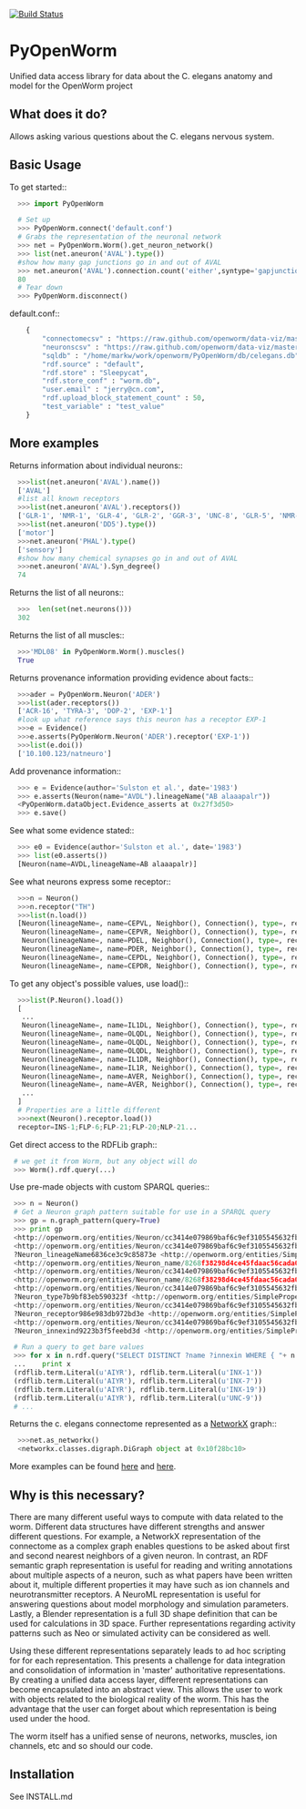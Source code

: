 [![Build Status](https://travis-ci.org/openworm/PyOpenWorm.png?branch=alpha0.5)](https://travis-ci.org/openworm/PyOpenWorm)

PyOpenWorm
===========

Unified data access library for data about the C. elegans anatomy and model for the OpenWorm project

What does it do?
----------------

Allows asking various questions about the C. elegans nervous system.

Basic Usage
-----------

To get started::

```python
  >>> import PyOpenWorm

  # Set up
  >>> PyOpenWorm.connect('default.conf')
  # Grabs the representation of the neuronal network
  >>> net = PyOpenWorm.Worm().get_neuron_network()
  >>> list(net.aneuron('AVAL').type())
  #show how many gap junctions go in and out of AVAL
  >>> net.aneuron('AVAL').connection.count('either',syntype='gapjunction')
  80
  # Tear down
  >>> PyOpenWorm.disconnect()
```

default.conf::

```python
    {
        "connectomecsv" : "https://raw.github.com/openworm/data-viz/master/HivePlots/connectome.csv",
        "neuronscsv" : "https://raw.github.com/openworm/data-viz/master/HivePlots/neurons.csv",
        "sqldb" : "/home/markw/work/openworm/PyOpenWorm/db/celegans.db",
        "rdf.source" : "default",
        "rdf.store" : "Sleepycat",
        "rdf.store_conf" : "worm.db",
        "user.email" : "jerry@cn.com",
        "rdf.upload_block_statement_count" : 50,
        "test_variable" : "test_value"
    }
```
  
  
More examples
-------------
  
Returns information about individual neurons::

```python
  >>>list(net.aneuron('AVAL').name())
  ['AVAL']
  #list all known receptors
  >>>list(net.aneuron('AVAL').receptors())
  ['GLR-1', 'NMR-1', 'GLR-4', 'GLR-2', 'GGR-3', 'UNC-8', 'GLR-5', 'NMR-2']
  >>>list(net.aneuron('DD5').type())
  ['motor']
  >>>net.aneuron('PHAL').type()
  ['sensory']
  #show how many chemical synapses go in and out of AVAL
  >>>net.aneuron('AVAL').Syn_degree()
  74
```

Returns the list of all neurons::

```python
  >>>  len(set(net.neurons()))
  302
```

Returns the list of all muscles::

```python
  >>>'MDL08' in PyOpenWorm.Worm().muscles()
  True
```


Returns provenance information providing evidence about facts::

```python
  >>>ader = PyOpenWorm.Neuron('ADER')
  >>>list(ader.receptors())
  ['ACR-16', 'TYRA-3', 'DOP-2', 'EXP-1']
  #look up what reference says this neuron has a receptor EXP-1
  >>>e = Evidence()
  >>>e.asserts(PyOpenWorm.Neuron('ADER').receptor('EXP-1')) 
  >>>list(e.doi())
  ['10.100.123/natneuro']
```

Add provenance information::

```python
  >>> e = Evidence(author='Sulston et al.', date='1983')
  >>> e.asserts(Neuron(name="AVDL").lineageName("AB alaaapalr"))
  <PyOpenWorm.dataObject.Evidence_asserts at 0x27f3d50>
  >>> e.save()
```

See what some evidence stated::
```python
  >>> e0 = Evidence(author='Sulston et al.', date='1983')
  >>> list(e0.asserts())
  [Neuron(name=AVDL,lineageName=AB alaaapalr)]
```

See what neurons express some receptor::
```python
  >>>n = Neuron()
  >>>n.receptor("TH")
  >>>list(n.load())
  [Neuron(lineageName=, name=CEPVL, Neighbor(), Connection(), type=, receptor=, innexin=),
   Neuron(lineageName=, name=CEPVR, Neighbor(), Connection(), type=, receptor=, innexin=),
   Neuron(lineageName=, name=PDEL, Neighbor(), Connection(), type=, receptor=, innexin=),
   Neuron(lineageName=, name=PDER, Neighbor(), Connection(), type=, receptor=, innexin=),
   Neuron(lineageName=, name=CEPDL, Neighbor(), Connection(), type=, receptor=, innexin=),
   Neuron(lineageName=, name=CEPDR, Neighbor(), Connection(), type=, receptor=, innexin=)]
```

To get any object's possible values, use load()::
```python
  >>>list(P.Neuron().load())
  [
   ...
   Neuron(lineageName=, name=IL1DL, Neighbor(), Connection(), type=, receptor=, innexin=),
   Neuron(lineageName=, name=OLQDL, Neighbor(), Connection(), type=, receptor=VGluT, innexin=),
   Neuron(lineageName=, name=OLQDL, Neighbor(), Connection(), type=, receptor=EAT-4, innexin=),
   Neuron(lineageName=, name=OLQDL, Neighbor(), Connection(), type=, receptor=, innexin=),
   Neuron(lineageName=, name=IL1DR, Neighbor(), Connection(), type=, receptor=, innexin=),
   Neuron(lineageName=, name=IL1R, Neighbor(), Connection(), type=, receptor=, innexin=),
   Neuron(lineageName=, name=AVER, Neighbor(), Connection(), type=, receptor=FLP-1, innexin=),
   Neuron(lineageName=, name=AVER, Neighbor(), Connection(), type=, receptor=, innexin=),
   ...
  ]
  # Properties are a little different
  >>>next(Neuron().receptor.load())
  receptor=INS-1;FLP-6;FLP-21;FLP-20;NLP-21...

```

Get direct access to the RDFLib graph::
```python
 # we get it from Worm, but any object will do
 >>> Worm().rdf.query(...)
 ```

Use pre-made objects with custom SPARQL queries::
```python
 >>> n = Neuron()
 # Get a Neuron graph pattern suitable for use in a SPARQL query
 >>> gp = n.graph_pattern(query=True)
 >>> print gp
 <http://openworm.org/entities/Neuron/cc3414e079869baf6c9ef3105545632fb8c1e3eddc2f3300311dc160> <http://www.w3.org/1999/02/22-rdf-syntax-ns#type> <http://openworm.org/entities/Neuron> .
 <http://openworm.org/entities/Neuron/cc3414e079869baf6c9ef3105545632fb8c1e3eddc2f3300311dc160> <http://openworm.org/entities/Neuron/lineageName> ?Neuron_lineageName6836ce3c9c85873e .
 ?Neuron_lineageName6836ce3c9c85873e <http://openworm.org/entities/SimpleProperty/value> ?lineageName .
 <http://openworm.org/entities/Neuron_name/8268f38298d4ce45fdaac56cada0724575774a472a6055ac40233665> <http://www.w3.org/1999/02/22-rdf-syntax-ns#type> <http://openworm.org/entities/Neuron_name> .
 <http://openworm.org/entities/Neuron/cc3414e079869baf6c9ef3105545632fb8c1e3eddc2f3300311dc160> <http://openworm.org/entities/Neuron/name> <http://openworm.org/entities/Neuron_name/8268f38298d4ce45fdaac56cada0724575774a472a6055ac40233665> .
 <http://openworm.org/entities/Neuron_name/8268f38298d4ce45fdaac56cada0724575774a472a6055ac40233665> <http://openworm.org/entities/SimpleProperty/value> "PVCR" .
 <http://openworm.org/entities/Neuron/cc3414e079869baf6c9ef3105545632fb8c1e3eddc2f3300311dc160> <http://openworm.org/entities/Neuron/type> ?Neuron_type7b9bf83eb590323f .
 ?Neuron_type7b9bf83eb590323f <http://openworm.org/entities/SimpleProperty/value> ?type .
 <http://openworm.org/entities/Neuron/cc3414e079869baf6c9ef3105545632fb8c1e3eddc2f3300311dc160> <http://openworm.org/entities/Neuron/receptor> ?Neuron_receptor986e983db972bd3e .
 ?Neuron_receptor986e983db972bd3e <http://openworm.org/entities/SimpleProperty/value> ?receptor .
 <http://openworm.org/entities/Neuron/cc3414e079869baf6c9ef3105545632fb8c1e3eddc2f3300311dc160> <http://openworm.org/entities/Neuron/innexin> ?Neuron_innexind9223b3f5feebd3d .
 ?Neuron_innexind9223b3f5feebd3d <http://openworm.org/entities/SimpleProperty/value> ?innexin

 # Run a query to get bare values
 >>> for x in n.rdf.query("SELECT DISTINCT ?name ?innexin WHERE { "+ n.graph_pattern(True) +" filter(?innexin != <http://openworm.org/entities/variable#innexin>) }"):
 ...    print x
 (rdflib.term.Literal(u'AIYR'), rdflib.term.Literal(u'INX-1'))
 (rdflib.term.Literal(u'AIYR'), rdflib.term.Literal(u'INX-7'))
 (rdflib.term.Literal(u'AIYR'), rdflib.term.Literal(u'INX-19'))
 (rdflib.term.Literal(u'AIYR'), rdflib.term.Literal(u'UNC-9'))
 # ...
 ```

Returns the c. elegans connectome represented as a [NetworkX](http://networkx.github.io/documentation/latest/) graph::

```python
  >>>net.as_networkx()
  <networkx.classes.digraph.DiGraph object at 0x10f28bc10>
```

More examples can be found [here](http://pyopenworm-markw.readthedocs.org/en/latest/making_dataObjects.html) and [here](https://github.com/openworm/PyOpenWorm/tree/alpha0.5/examples).

Why is this necessary?
----------------------

There are many different useful ways to compute with data related to the worm.
Different data structures have different strengths and answer different questions.
For example, a NetworkX representation of the connectome as a complex graph enables
questions to be asked about first and second nearest neighbors of a given neuron.
In contrast, an RDF semantic graph representation is useful for reading and 
writing annotations about multiple aspects of a neuron, such as what papers 
have been written about it, multiple different properties it may have such as
ion channels and neurotransmitter receptors.  A NeuroML representation is useful
for answering questions about model morphology and simulation parameters.  Lastly,
a Blender representation is a full 3D shape definition that can be used for 
calculations in 3D space.  Further representations regarding activity patterns
such as Neo or simulated activity can be considered as well.

Using these different representations separately leads to ad hoc scripting for
for each representation.  This presents a challenge for data integration and 
consolidation of information in 'master' authoritative representations.  By
creating a unified data access layer, different representations
can become encapsulated into an abstract view.  This allows the user to work with
objects related to the biological reality of the worm.  This has the advantage that 
the user can forget about which representation is being used under the hood.  

The worm itself has a unified sense of neurons, networks, muscles,
ion channels, etc and so should our code.

Installation
------------

See INSTALL.md
